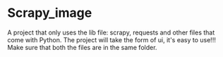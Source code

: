# Scrapy_image
A project that only uses the lib file: scrapy, requests and other files that come with Python.  The project will take the form of ui, it's easy to use!!!
Make sure that both the files are in the same folder.

